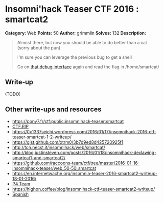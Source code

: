 # Insomni'hack Teaser CTF 2016 : smartcat2

**Category:** Web
**Points:** 50
**Author:** grimmlin
**Solves:** 132
**Description:**

> Almost there, but now you should be able to do better than a cat (sorry about the pun)
>
> I'm sure you can leverage the previous bug to get a shell
>
> Go on [that debug interface](http://smartcat.insomnihack.ch/cgi-bin/index.cgi) again and read the flag in /home/smartcat/


## Write-up

(TODO)

## Other write-ups and resources

* <https://pony7.fr/ctf:public:insomnihack-teaser:smartcat>
* [CTF.RIP](https://ctf.rip/insomnihack-teaser-2016-smartcat2-50-pt-web-challenge/)
* <https://0x1337seichi.wordpress.com/2016/01/17/insomnihack-2016-ctf-teaser-smartcat-1-2-writeup/>
* <https://gist.github.com/xtrm0/3b7d9ed8d425720925f1>
* <http://toh.necst.it/insomnihack/web/smartcat/>
* <http://blog.justinsteven.com/posts/2016/01/18/insomnihack-declawing-smartcat1-and-smartcat2/>
* <https://github.com/raccoons-team/ctf/tree/master/2016-01-16-insomnihack-teaser/web_50-50_smartcat>
* <https://en.internetwache.org/insomnia-teaser-2016-smartcat2-writeup-18-01-2016/>
* [P4 Team](https://github.com/p4-team/ctf/tree/master/2016-01-16-insomnihack/web_100_smartcat#smartcat2-eng)
* <https://highon.coffee/blog/insomnihack-ctf-teaser-smartcat2-writeup/>
* [Spanish](https://blog.ka0labs.net/post/27/)
